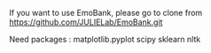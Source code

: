 If you want to use EmoBank, please go to clone from https://github.com/JULIELab/EmoBank.git

Need packages : 
matplotlib.pyplot
scipy
sklearn
nltk
